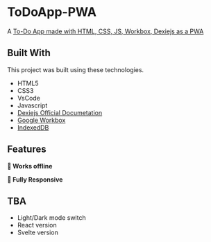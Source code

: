 # ToDoApp-PWA
A <a href="https://abdulkareemoj.github.io/ToDoApp-PWA/" target="_blank">To-Do App made with HTML, CSS, JS, Workbox, Dexiejs as a PWA</a>

## Built With

This project was built using these technologies.

- HTML5
- CSS3
- VsCode
- Javascript
- <a href="https://dexie.org/" target="_blank">Dexiejs Official Documetation</a>
- <a href="https://developers.google.com/web/tools/workbox/guides/get-started" target="_blank">Google Workbox</a>
- <a href="https://developer.mozilla.org/en-US/docs/Web/API/IndexedDB_API" target="_blank">IndexedDB</a>


## Features

**📖 Works offline**

**📱 Fully Responsive**


## TBA
 - Light/Dark mode switch
 - React version
 - Svelte version
